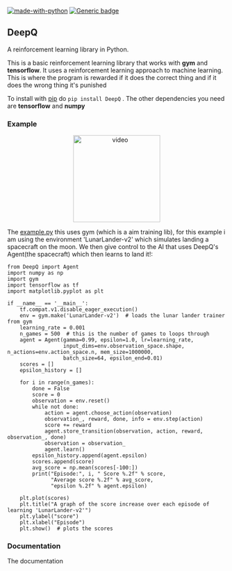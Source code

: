 [![made-with-python](https://img.shields.io/badge/Made%20with-Python-1f425f.svg)](https://www.python.org/)
[![Generic badge](https://img.shields.io/badge/using-DeepQ-a83432.svg)](https://pypi.org/project/DeepQ/)
## DeepQ
A reinforcement learning library in Python.

This is a basic reinforcement learning library that works with **gym** and **tensorflow**. It uses a reinforcement learning
approach to machine learning. This is where the program is rewarded if it does the correct thing and if it does the wrong thing
it's punished

To install with [pip] do `pip install DeepQ`
. The other dependencies you need are **tensorflow** and **numpy**

### Example
<p align="center">
    <img src="https://i.ibb.co/HHd2WNZ/ezgif-com-gif-maker.gif" width=200 alt="video" border="0">
</p>

The [example.py] this uses gym (which is a aim training lib), for this example i am using the environment 'LunarLander-v2' which simulates landing a 
spacecraft on the moon. We then give control to the AI that uses DeepQ's Agent(the spacecraft) which then learns to land it!:

```PY
from DeepQ import Agent
import numpy as np
import gym
import tensorflow as tf
import matplotlib.pyplot as plt

if __name__ == '__main__':
    tf.compat.v1.disable_eager_execution()
    env = gym.make('LunarLander-v2')  # loads the lunar lander trainer from gym
    learning_rate = 0.001
    n_games = 500  # this is the number of games to loops through
    agent = Agent(gamma=0.99, epsilon=1.0, lr=learning_rate,
                  input_dims=env.observation_space.shape, n_actions=env.action_space.n, mem_size=1000000,
                  batch_size=64, epsilon_end=0.01)
    scores = []
    epsilon_history = []

    for i in range(n_games):
        done = False
        score = 0
        observation = env.reset()
        while not done:
            action = agent.choose_action(observation)
            observation_, reward, done, info = env.step(action)
            score += reward
            agent.store_transition(observation, action, reward, observation_, done)
            observation = observation_
            agent.learn()
        epsilon_history.append(agent.epsilon)
        scores.append(score)
        avg_score = np.mean(scores[-100:])
        print("Episode:", i, " Score %.2f" % score,
              "Average score %.2f" % avg_score,
              "epsilon %.2f" % agent.epsilon)

    plt.plot(scores)
    plt.title("A graph of the score increase over each episode of learning 'LunarLander-v2'")
    plt.ylabel("score")
    plt.xlabel("Episode")
    plt.show()  # plots the scores
```

[pip]:https://pypi.org/project/DeepQ/
[example.py]:https://github.com/Madmegsox1/DeepQ/blob/main/example.py

### Documentation

The documentation 